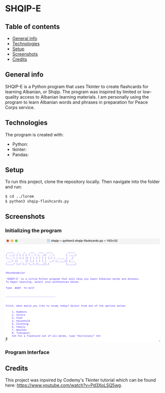 # SHQIP-E

## Table of contents
* [General info](#general-info)
* [Technologies](#technologies)
* [Setup](#setup)
* [Screenshots](#screenshots)
* [Credits](#credits)

## General info
SHQIP-E is a Python program that uses Tkinter to create flashcards for learning Albanian, or Shqip. The program was inspired by limited or low-quality access to Albanian learning materials. I am personally using the program to learn Albanian words and phrases in preparation for Peace Corps service.
	
## Technologies
The program is created with:
* Python: 
* tkinter: 
* Pandas: 
	
## Setup
To run this project, clone the repository locally. Then navigate into the folder and run:

```
$ cd ../lorem
$ python3 shqip-flashcards.py
```

## Screenshots
### Initializing the program
![image](https://github.com/asessums7/languages/blob/main/shqip/images/screenshot.png)

### Program Interface

## Credits
This project was inpsired by Codemy's Tkinter tutorial which can be found here: https://www.youtube.com/watch?v=Pd3XoLSQ5wg.
